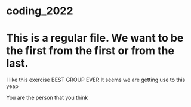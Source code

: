 
# coding_2022
This is a regular file.
We want to be the first from the first or from the last.
=======
I like this exercise BEST GROUP EVER
It seems we are getting use to this 
 yeap

You are the person that you think
